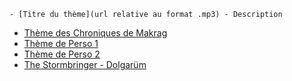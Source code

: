     - [Titre du thème](url relative au format .mp3) - Description

- [Thème des Chroniques de Makrag](/theme.mp3)
- [Thème de Perso 1](/perso1.mp3)
- [Thème de Perso 2](/perso2.mp3)
- [The Stormbringer - Dolgarüm](https://www.youtube.com/watch?v=AwQbx0RkZzI)

